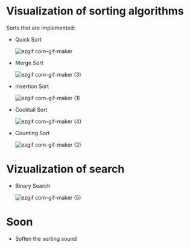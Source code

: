 
# Visualization of sorting algorithms
Sorts that are implemented:
- Quick Sort

  ![ezgif com-gif-maker](https://user-images.githubusercontent.com/89273037/176277077-27cbc3eb-d116-4e80-81d0-037611eb34c2.gif)
  
- Merge Sort

  ![ezgif com-gif-maker (3)](https://user-images.githubusercontent.com/89273037/176278269-79d45bdf-a58c-4237-b44b-01d2b5dc2aae.gif)

- Insertion Sort

  ![ezgif com-gif-maker (1)](https://user-images.githubusercontent.com/89273037/176277738-ad0c9479-3560-4d1a-8cbb-d18aa3bb3194.gif)

- Cocktail Sort

  ![ezgif com-gif-maker (4)](https://user-images.githubusercontent.com/89273037/176278395-65ecbf46-2126-4fa6-920a-c6312b1e1909.gif)

- Counting Sort

  ![ezgif com-gif-maker (2)](https://user-images.githubusercontent.com/89273037/176277959-4fc82b5a-4923-4659-85ce-f4dc22028451.gif)
  
# Vizualization of search
- Binary Search

  ![ezgif com-gif-maker (5)](https://user-images.githubusercontent.com/89273037/176278729-7e745a44-7198-426a-baae-640be46a62b1.gif)
 
# Soon
- Soften the sorting sound
